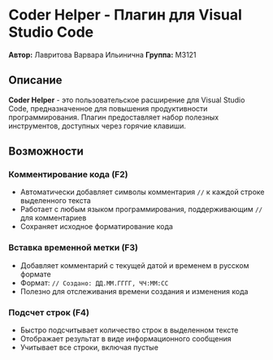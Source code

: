 # Coder Helper - Плагин для Visual Studio Code

**Автор:** Лавритова Варвара Ильинична
**Группа:** М3121 

## Описание

**Coder Helper** - это пользовательское расширение для Visual Studio Code, предназначенное для повышения продуктивности программирования. Плагин предоставляет набор полезных инструментов, доступных через горячие клавиши.

## Возможности

### Комментирование кода (F2)
- Автоматически добавляет символы комментария `//` к каждой строке выделенного текста
- Работает с любым языком программирования, поддерживающим `//` для комментариев
- Сохраняет исходное форматирование кода

### Вставка временной метки (F3)
- Добавляет комментарий с текущей датой и временем в русском формате
- Формат: `// Создано: ДД.ММ.ГГГГ, ЧЧ:ММ:СС`
- Полезно для отслеживания времени создания и изменения кода

### Подсчет строк (F4)
- Быстро подсчитывает количество строк в выделенном тексте
- Отображает результат в виде информационного сообщения
- Учитывает все строки, включая пустые
